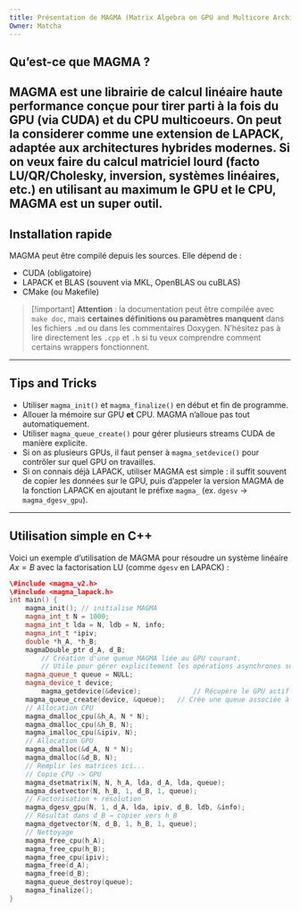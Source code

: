 ```yaml
---
title: Présentation de MAGMA (Matrix Algebra on GPU and Multicore Architectures)
Owner: Matcha
---
```

## Qu’est-ce que MAGMA ?
  
MAGMA est une **librairie de calcul linéaire haute performance** conçue pour tirer parti à la fois du **GPU** (via CUDA) et du **CPU multicoeurs**. On peut la considerer comme une extension de LAPACK, adaptée aux architectures hybrides modernes.
Si on veux faire du calcul matriciel lourd (facto LU/QR/Cholesky, inversion, systèmes linéaires, etc.) en utilisant au maximum le GPU **et** le CPU, MAGMA est un super outil.
---
## Installation rapide
MAGMA peut être compilé depuis les sources. Elle dépend de :
- CUDA (obligatoire)
- LAPACK et BLAS (souvent via MKL, OpenBLAS ou cuBLAS)
- CMake (ou Makefile)

> [!important] **Attention** : la documentation peut être compilée avec `make doc`, mais **certaines définitions ou paramètres manquent** dans les fichiers `.md` ou dans les commentaires Doxygen. N’hésitez pas à lire directement les `.cpp` et `.h` si tu veux comprendre comment certains wrappers fonctionnent.
---
## Tips and Tricks
- Utiliser `magma_init()` et `magma_finalize()` en début et fin de programme.
- Allouer la mémoire sur GPU **et** CPU. MAGMA n’alloue pas tout automatiquement.
- Utiliser `magma_queue_create()` pour gérer plusieurs streams CUDA de manière explicite.
- Si on as plusieurs GPUs, il faut penser à `magma_setdevice()` pour contrôler sur quel GPU on travailles.
- Si on connais déjà LAPACK, utiliser MAGMA est simple : il suffit souvent de copier les données sur le GPU, puis d’appeler la version MAGMA de la fonction LAPACK en ajoutant le préfixe `magma_` (ex. `dgesv` → `magma_dgesv_gpu`).
  
---
## Utilisation simple en C++
Voici un exemple d’utilisation de MAGMA pour résoudre un système linéaire $Ax = B$ avec la factorisation LU (comme `dgesv` en LAPACK) :
```C++
\#include <magma_v2.h>
\#include <magma_lapack.h>
int main() {
    magma_init(); // initialise MAGMA
    magma_int_t N = 1000;
    magma_int_t lda = N, ldb = N, info;
    magma_int_t *ipiv;
    double *h_A, *h_B;
    magmaDouble_ptr d_A, d_B;
		// Création d'une queue MAGMA liée au GPU courant.
		// Utile pour gérer explicitement les opérations asynchrones sur le GPU.
    magma_queue_t queue = NULL;
    magma_device_t device;
		magma_getdevice(&device);             // Récupère le GPU actif
    magma_queue_create(device, &queue);   // Crée une queue associée à ce GPU
    // Allocation CPU
    magma_dmalloc_cpu(&h_A, N * N);
    magma_dmalloc_cpu(&h_B, N);
    magma_imalloc_cpu(&ipiv, N);
    // Allocation GPU
    magma_dmalloc(&d_A, N * N);
    magma_dmalloc(&d_B, N);
    // Remplir les matrices ici...
    // Copie CPU -> GPU
    magma_dsetmatrix(N, N, h_A, lda, d_A, lda, queue);
    magma_dsetvector(N, h_B, 1, d_B, 1, queue);
    // Factorisation + résolution
    magma_dgesv_gpu(N, 1, d_A, lda, ipiv, d_B, ldb, &info);
    // Résultat dans d_B → copier vers h_B
    magma_dgetvector(N, d_B, 1, h_B, 1, queue);
    // Nettoyage
    magma_free_cpu(h_A);
    magma_free_cpu(h_B);
    magma_free_cpu(ipiv);
    magma_free(d_A);
    magma_free(d_B);
    magma_queue_destroy(queue);
    magma_finalize();
}
```